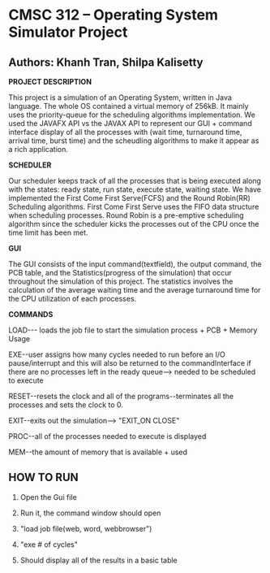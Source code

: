CMSC 312 – Operating System Simulator Project
=============================================
Authors: Khanh Tran, Shilpa Kalisetty
------------------------------------

**PROJECT DESCRIPTION**

This project is a simulation of an Operating System, written in Java language. The whole OS contained a virtual memory of 256kB. It mainly uses the priority-queue for the scheduling algorithms implementation. We used the JAVAFX API vs the JAVAX API to represent our GUI + command interface display of all the processes with (wait time, turnaround time, arrival time, burst time) and the scheudling algorithms to make it appear as a rich application.

**SCHEDULER**

Our scheduler keeps track of all the processes that is being executed along with the states: ready state, run state, execute state, waiting state. We have implemented the First Come First Serve(FCFS) and the Round Robin(RR) Scheduling algorithms. First Come First Serve uses the FIFO data structure when scheduling processes. Round Robin is a pre-emptive scheduling algorithm since the scheduler kicks the processes out of the CPU once the time limit has been met.

**GUI**

The GUI consists of the input command(textfield), the output command, the PCB table, and the Statistics(progress of the simulation) that occur throughout the simulation of this project. The statistics involves the calculation of the average waiting time and the average turnaround time for the CPU utilization of each processes.

**COMMANDS**

LOAD--- loads the job file to start the simulation process + PCB + Memory Usage

EXE--user assigns how many cycles needed to run before an I/O pause/interrupt and this will also be returned to the commandInterface if there are no processes left in the ready queue--> needed to be scheduled to execute

RESET--resets the clock and all of the programs--terminates all the processes and sets the clock to 0.

EXIT--exits out the simulation--> "EXIT_ON CLOSE"

PROC--all of the processes needed to execute is displayed

MEM--the amount of memory that is available + used


**HOW TO RUN**
-------------

1. Open the Gui file

2. Run it, the command window should open

3. "load job file(web, word, webbrowser")

4. "exe # of cycles"

5. Should display all of the results in a basic table
